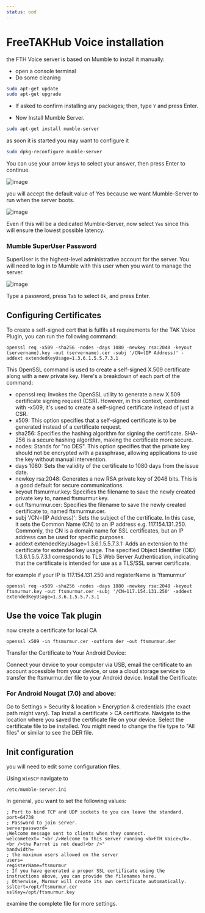 ```yaml
---
status: ood
---
```


# FreeTAKHub Voice installation

the FTH Voice server is based on Mumble
to install it manually:
* open a console terminal
* Do some cleaning
```bash
sudo apt-get update
sudo apt-get upgrade
```
* If asked to confirm installing any packages; then, type `Y` and press Enter.

* Now Install Mumble Server.
```bash
sudo apt-get install mumble-server
```

as soon it is started you may want to configure it
```bash
sudo dpkg-reconfigure mumble-server
```

You can use your arrow keys to select your answer, then press Enter to continue.

![image](https://user-images.githubusercontent.com/60719165/159131852-ebda53e1-1ed8-4f3f-bacd-b60ed7ed2664.png)

you will accept the default value of Yes because we want Mumble-Server to run when the server boots.

![image](https://user-images.githubusercontent.com/60719165/159131856-e7510b41-bfdd-43ba-ad5a-efe89fbd3d4d.png)

Even if this will be a dedicated Mumble-Server,
now select `Yes` since this will ensure the lowest possible latency.

### Mumble SuperUser Password
SuperUser is the highest-level administrative account for the server. 
You will need to log in to Mumble with this user when you want to manage the server.

![image](https://user-images.githubusercontent.com/60719165/159131862-e9dc9b27-9974-4fd4-8db9-0c97cad064db.png)

Type a password, press `Tab` to select `Ok`, and press Enter.

## Configuring Certificates

To create a self-signed cert that is fulfils all requirements for the TAK Voice Plugin, you can run the following command:
```
openssl req -x509 -sha256 -nodes -days 1080 -newkey rsa:2048 -keyout (servername).key -out (servername).cer -subj '/CN=(IP Address)' -addext extendedKeyUsage=1.3.6.1.5.5.7.3.1
```
This OpenSSL command is used to create a self-signed X.509 certificate along with a new private key. Here's a breakdown of each part of the command:

* openssl req: Invokes the OpenSSL utility to generate a new X.509 certificate signing request (CSR). However, in this context, combined with -x509, it's used to create a self-signed certificate instead of just a CSR.
* x509: This option specifies that a self-signed certificate is to be generated instead of a certificate request.
* sha256: Specifies the hashing algorithm for signing the certificate. SHA-256 is a secure hashing algorithm, making the certificate more secure.
* nodes: Stands for "no DES". This option specifies that the private key should not be encrypted with a passphrase, allowing applications to use the key without manual intervention.
* days 1080: Sets the validity of the certificate to 1080 days from the issue date.
* newkey rsa:2048: Generates a new RSA private key of 2048 bits. This is a good default for secure communications.
* keyout ftsmurmur.key: Specifies the filename to save the newly created private key to, named ftsmurmur.key.
* out ftsmurmur.cer: Specifies the filename to save the newly created certificate to, named ftsmurmur.cer.
* subj '/CN=(IP Address)': Sets the subject of the certificate. In this case, it sets the Common Name (CN) to an IP address e.g. 117.154.131.250. Commonly, the CN is a domain name for SSL certificates, but an IP address can be used for specific purposes.
* addext extendedKeyUsage=1.3.6.1.5.5.7.3.1: Adds an extension to the certificate for extended key usage. The specified Object Identifier (OID) 1.3.6.1.5.5.7.3.1 corresponds to TLS Web Server Authentication, indicating that the certificate is intended for use as a TLS/SSL server certificate.

for example if your IP is 117.154.131.250 and registerName is 'ftsmurmur'
```
openssl req -x509 -sha256 -nodes -days 1080 -newkey rsa:2048 -keyout ftsmurmur.key -out ftsmurmur.cer -subj '/CN=117.154.131.250' -addext extendedKeyUsage=1.3.6.1.5.5.7.3.1
```

## Use the voice Tak plugin
now create a certificate for local CA
```
openssl x509 -in ftsmurmur.cer -outform der -out ftsmurmur.der
```
Transfer the Certificate to Your Android Device:

Connect your device to your computer via USB, email the certificate to an account accessible from your device, or use a cloud storage service to transfer the ftsmurmur.der file to your Android device.
Install the Certificate:

### For Android Nougat (7.0) and above:

Go to Settings > Security & location > Encryption & credentials (the exact path might vary).
Tap Install a certificate > CA certificate.
Navigate to the location where you saved the certificate file on your device.
Select the certificate file to be installed. You might need to change the file type to "All files" or similar to see the DER file.


## Init configuration
you will need to edit some configuration files.

Using `WinSCP` navigate to 
```text
/etc/mumble-server.ini
```

In general, you want to set the following values:
```text
; Port to bind TCP and UDP sockets to you can leave the standard.
port=64738
; Password to join server.
serverpassword=
;Welcome message sent to clients when they connect.
welcometext= "<br />Welcome to this server running <b>FTH Voice</b>.<br />the Parrot is not dead!<br />"
bandwidth=
; the maximum users allowed on the server
users=
registerName=ftsmurmur
; If you have generated a proper SSL certificate using the instructions above, you can provide the filenames here.
; Otherwise, Murmur will create its own certificate automatically.
sslCert=/opt/ftsmurmur.cer
sslKey=/opt/ftsmurmur.key
```
examine the complete file for more settings.

